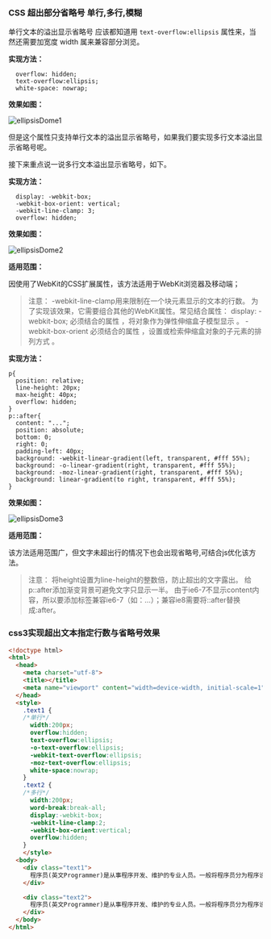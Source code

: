 ### CSS 超出部分省略号 单行,多行,模糊

单行文本的溢出显示省略号 应该都知道用 `text-overflow:ellipsis` 属性来，当然还需要加宽度 width 属来兼容部分浏览。

**实现方法：**

```
  overflow: hidden;
  text-overflow:ellipsis;
  white-space: nowrap;
```

**效果如图：**

![ellipsisDome1](https://github.com/fightingljm/myblog/blob/master/src/image/ellipsisDome1.png?raw=true)

但是这个属性只支持单行文本的溢出显示省略号，如果我们要实现多行文本溢出显示省略号呢。

接下来重点说一说多行文本溢出显示省略号，如下。

**实现方法：**

```
  display: -webkit-box;
  -webkit-box-orient: vertical;
  -webkit-line-clamp: 3;
  overflow: hidden;
```

**效果如图：**

![ellipsisDome2](https://github.com/fightingljm/myblog/blob/master/src/image/ellipsisDome2.png?raw=true)

**适用范围：**

因使用了WebKit的CSS扩展属性，该方法适用于WebKit浏览器及移动端；

>注意： -webkit-line-clamp用来限制在一个块元素显示的文本的行数。 为了实现该效果，它需要组合其他的WebKit属性。常见结合属性：
display: -webkit-box; 必须结合的属性 ，将对象作为弹性伸缩盒子模型显示 。
-webkit-box-orient 必须结合的属性 ，设置或检索伸缩盒对象的子元素的排列方式 。

**实现方法：**

```
p{
  position: relative;
  line-height: 20px;
  max-height: 40px;
  overflow: hidden;
}
p::after{
  content: "...";
  position: absolute;
  bottom: 0;
  right: 0;
  padding-left: 40px;
  background: -webkit-linear-gradient(left, transparent, #fff 55%);
  background: -o-linear-gradient(right, transparent, #fff 55%);
  background: -moz-linear-gradient(right, transparent, #fff 55%);
  background: linear-gradient(to right, transparent, #fff 55%);
}
```

**效果如图：**

![ellipsisDome3](https://github.com/fightingljm/myblog/blob/master/src/image/ellipsisDome3.png?raw=true)

**适用范围：**

该方法适用范围广，但文字未超出行的情况下也会出现省略号,可结合js优化该方法。

>注意： 将height设置为line-height的整数倍，防止超出的文字露出。
给p::after添加渐变背景可避免文字只显示一半。
由于ie6-7不显示content内容，所以要添加标签兼容ie6-7（如：<span>…<span/>）；兼容ie8需要将::after替换成:after。

### css3实现超出文本指定行数与省略号效果

```html
<!doctype html>
<html>
  <head>
    <meta charset="utf-8">
    <title></title>
    <meta name="viewport" content="width=device-width, initial-scale=1">
  </head>
  <style>
    .text1 {
    /*单行*/
      width:200px;
      overflow:hidden;
      text-overflow:ellipsis;
      -o-text-overflow:ellipsis;
      -webkit-text-overflow:ellipsis;
      -moz-text-overflow:ellipsis;
      white-space:nowrap;
    }
    .text2 {
    /*多行*/
      width:200px;
      word-break:break-all;
      display:-webkit-box;
      -webkit-line-clamp:2;
      -webkit-box-orient:vertical;
      overflow:hidden;
    }
    </style>
  <body>
    <div class="text1">
      程序员(英文Programmer)是从事程序开发、维护的专业人员。一般将程序员分为程序设计人员和程序编码人员，但两者的界限并不非常清楚，特别是在中国。软件从业人员分为初级程序员、中级程序员、高级程序员（现为软件设计师）、系统分析员，系统架构师，测试工程师六大类
    </div>

    <div class="text2">
      程序员(英文Programmer)是从事程序开发、维护的专业人员。一般将程序员分为程序设计人员和程序编码人员，但两者的界限并不非常清楚，特别是在中国。软件从业人员分为初级程序员、中级程序员、高级程序员（现为软件设计师）、系统分析员，系统架构师，测试工程师六大类
    </div>
  </body>
</html>
```
